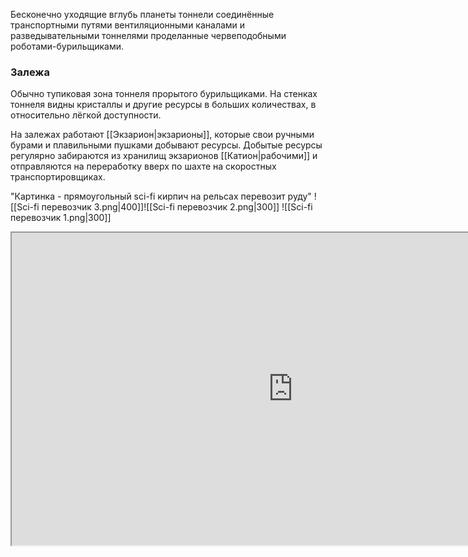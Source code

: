 Бесконечно уходящие вглубь планеты тоннели соединённые транспортными путями вентиляционными каналами и разведывательными тоннелями проделанные червеподобными роботами-бурильщиками.

### Залежа
Обычно тупиковая зона тоннеля прорытого бурильщиками. На стенках тоннеля видны кристаллы и другие ресурсы в больших количествах, в относительно лёгкой доступности.

На залежах работают [[Экзарион|экзарионы]], которые свои ручными бурами и плавильными пушками добывают ресурсы. Добытые ресурсы регулярно забираются из хранилищ экзарионов [[Катион|рабочими]] и отправляются на переработку вверх по шахте на скоростных транспортировщиках.

"Картинка - прямоугольный sci-fi кирпич на рельсах перевозит руду"
![[Sci-fi перевозчик 3.png|400]]![[Sci-fi перевозчик 2.png|300]]
![[Sci-fi перевозчик 1.png|300]]


<center><iframe width="900" height="500" src="https://openart.ai/discovery/sd-1008083700212305960"></iframe></center>
